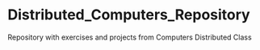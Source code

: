 # Distributed_Computers_Repository
Repository with exercises and projects from Computers Distributed Class
